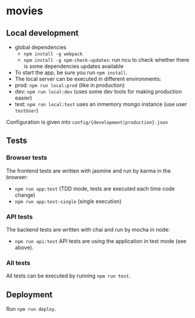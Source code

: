 # movies

## Local development

* global dependencies
  * `npm install -g webpack`
  * `npm install -g npm-check-updates`: run ncu to check whether there is some dependencies updates available
* To start the app, be sure you run `npm install`.
* The local server can be executed in different environments:
 * prod: `npm run local:prod` (like in production)
 * dev: `npm run local:dev` (uses some dev tools for making production easier)
 * test: `npm run local:test` uses an inmemory mongo instance (use user `testUser`)

Configuration is given into `config/{development|production}.json`

## Tests

### Browser tests
The frontend tests are written with jasmine and run by karma in the browser:
* `npm run app:test` (TDD mode, tests are executed each time code change)
* `npm run app:test-single` (single execution)

### API tests
The backend tests are written with chai and run by mocha in node:
* `npm run api:test`
API tests are using the application in test mode (see above).

### All tests
All tests can be executed by running `npm run test`.

## Deployment
Run `npm run deploy`.
